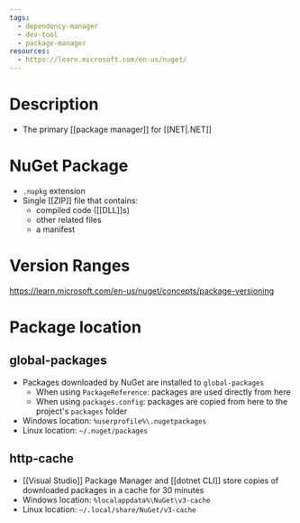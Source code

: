 ```yaml
---
tags:
  - dependency-manager
  - dev-tool
  - package-manager
resources:
  - https://learn.microsoft.com/en-us/nuget/
---
```

# Description
- The primary [[package manager]] for [[NET|.NET]]
# NuGet Package
- `.nupkg` extension
- Single [[ZIP]] file that contains:
	- compiled code ([[DLL]]s)
	- other related files
	- a manifest
# Version Ranges
https://learn.microsoft.com/en-us/nuget/concepts/package-versioning

# Package location
## global-packages
- Packages downloaded by NuGet are installed to `global-packages`
	- When using `PackageReference`: packages are used directly from here
	- When using  `packages.config`: packages are copied from here to the project's `packages` folder
- Windows location: `%userprofile%\.nugetpackages`
- Linux location: `~/.nuget/packages`
## http-cache
- [[Visual Studio]] Package Manager and [[dotnet CLI]] store copies of downloaded packages in a cache for 30 minutes
- Windows location: `%localappdata%\NuGet\v3-cache`
- Linux location: `~/.local/share/NuGet/v3-cache`